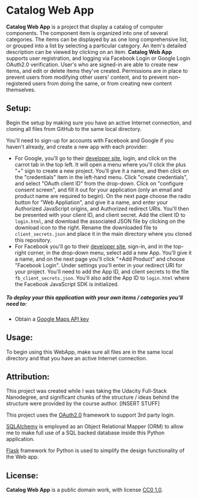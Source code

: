 # Catalog Web App

**Catalog Web App** is a project that display a catalog of computer
components. The component item is organized into one of several categories.
The items can be displayed by as one long comprehensive list, or grouped
into a list by selecting a particular category. An item's detailed
description can be viewed by clicking on an item. **Catalog Web App**
supports user registration, and logging via Facebook Login or Google Login
OAuth2.0 verification. User's who are signed-in are able to create new items,
and edit or delete items they've created. Permissions are in place to prevent
users from modifying other users' content, and to prevent non-registered users
from doing the same, or from creating new content themselves.

## Setup:
Begin the setup by making sure you have an active Internet connection, and
cloning all files from GitHub to the same local directory.

You'll need to sign-up for accounts with Facebook and Google if you haven't
already, and create a new app with each provider:
* For Google, you'll go to their
[developer site](https://console.developers.google.com), login, and click on
the carrot tab in the top left. It will open a menu where you'll click the
plus "+" sign to create a new project. You'll give it a name, and then click
on the "credentials"  item in the left-hand menu. Click "create credentials",
and select "OAuth client ID" from the drop-down. Click on "configure consent
screen", and fill it out for your application (only an email and product
name are required to begin). On the next page choose the radio button for
"Web Appliation", and give it a name, and enter your Authorized JavaScript
origins, and Authorized redirect URIs. You'll then be presented with your
client ID, and client secret. Add the client ID to ```login.html```, and
download the associated JSON file by clicking on the download icon to the
right. Rename the downloaded file to ```client_secrets.json``` and place it in
the main directory where you cloned this repository.
* For Facebook you'll go to their
[developer site](https://developers.facebook.com/), sign-in, and in the
top-right corner, in the drop-down menu, select add a new App. You'll give it
a name, and on the next page you'll click "+Add Product" and choose "Facebook
Login". Under settings you'll enter in your redirect URI for your project.
You'll need to add the App ID, and client secrets to the file
```fb_client_secrets.json```. You'll also add the App ID to ```login.html```
where the Facebook JavaScript SDK is initialized.


##### To deploy your this application with your own items / categories you'll need to:
* Obtain a [Google Maps API key](https://developers.google.com/maps/documentation/embed/get-api-key)


## Usage:
To begin using this WebApp, make sure all files are in the same local directory
and that you have an active Internet connection.

## Attribution:
This project was created while I was taking the Udacity Full-Stack Nanodegree,
and significant chunks of the structure / ideas behind the structure were
provided by the course author. [INSERT STUFF]

This project uses the [OAuth2.0](https://oauth.net/2/) framework to support 3rd party login.

[SQLAlchemy](http://www.sqlalchemy.org/) is employed as an Object Relational
Mapper (ORM) to allow me to make full use of a SQL backed database inside this
Python application.

[Flask](http://flask.pocoo.org/) framework for Python is used to simplify the
design functionality of the Web app.

## License:
**Catalog Web App** is a public domain work, with license
[CC0 1.0](https://creativecommons.org/publicdomain/zero/1.0/).
